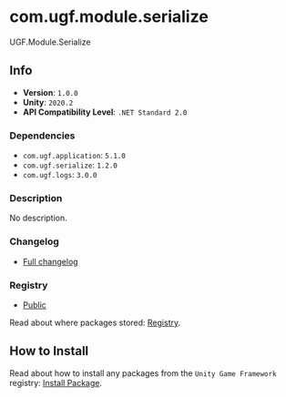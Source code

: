 # com.ugf.module.serialize

UGF.Module.Serialize

## Info

- **Version**: `1.0.0`
- **Unity**: `2020.2`
- **API Compatibility Level**: `.NET Standard 2.0`

### Dependencies

- `com.ugf.application`: `5.1.0`
- `com.ugf.serialize`: `1.2.0`
- `com.ugf.logs`: `3.0.0`


### Description

No description.

### Changelog

- [Full changelog](changelog.md)

### Registry

- [Public](https://bintray.com/unity-game-framework/public)

Read about where packages stored: [Registry](https://github.com/unity-game-framework/organization/blob/master/docs/registry.md).

## How to Install

Read about how to install any packages from the `Unity Game Framework` registry: [Install Package](https://github.com/unity-game-framework/organization/blob/master/docs/install-packages.md).
